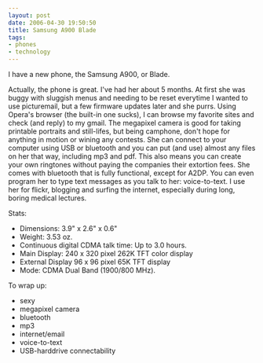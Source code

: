 ```yaml
---
layout: post
date: 2006-04-30 19:50:50
title: Samsung A900 Blade
tags:
- phones
- technology
---
```


I have a new phone, the Samsung A900, or Blade.  

Actually, the phone is great.  I've had her about 5 months.  At first she was buggy with sluggish menus and needing to be reset everytime I wanted to use picturemail, but a few firmware updates later and she purrs.  Using Opera's browser (the built-in one sucks), I can browse my favorite sites and check (and reply) to my gmail.  The megapixel camera is good for taking printable portraits and still-lifes, but being camphone, don't hope for anything in motion or wining any contests.  She can connect to your computer using USB or bluetooth and you can put (and use) almost any files on her that way, including mp3 and pdf.  This also means you can create your own ringtones without paying the companies their extortion fees.  She comes with bluetooth that is fully functional, except for A2DP.  You can even program her to type text messages as you talk to her: voice-to-text.  I use her for flickr, blogging and surfing the internet, especially during long, boring medical lectures.

Stats:

* Dimensions: 3.9" x 2.6" x 0.6"
* Weight: 3.53 oz.
* Continuous digital CDMA talk time: Up to 3.0 hours.
* Main Display: 240 x 320 pixel 262K TFT color display
* External Display 96 x 96 pixel 65K TFT display
* Mode: CDMA Dual Band (1900/800 MHz).

To wrap up:

* sexy
* megapixel camera
* bluetooth
* mp3
* internet/email
* voice-to-text
* USB-harddrive connectability